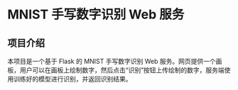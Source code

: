 # MNIST 手写数字识别 Web 服务

## 项目介绍

本项目是一个基于 Flask 的 MNIST 手写数字识别 Web 服务。网页提供一个画板，用户可以在画板上绘制数字，然后点击“识别”按钮上传绘制的数字，服务端使用训练好的模型进行识别，并返回识别结果。

